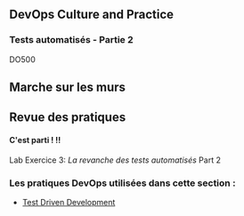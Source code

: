 <!-- .slide: data-background-image="images/RH_NewBrand_Background.png" -->
## DevOps Culture and Practice <!-- {_class="course-title"} -->
### Tests automatis&eacute;s - Partie 2<!-- {_class="title-color"} -->
DO500 <!-- {_class="title-color"} -->



## Marche sur les murs



## Revue des pratiques



#### C'est parti ! !!
Lab Exercice 3: _La revanche des tests automatis&eacute;s_
Part 2



<!-- .slide: data-background-image="images/chef-background.png", class="white-style" -->
### Les pratiques DevOps utilis&eacute;es dans cette section :
- [Test Driven Development](https://openpracticelibrary.com/practice/test-driven-development/)

